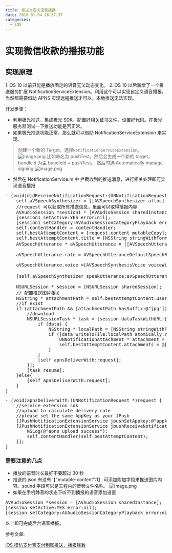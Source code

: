 ```yaml
---
title: 推送自定义语音播报
date: 2018-01-04 16:57:37
categories:
  - iOS
---
```


# **实现微信收款的播报功能**

## 实现原理

1.iOS 10 以前只能是播放固定的语音无法动态变化。
2.iOS 10 以后新增了一个推送服务扩展 NotificationServiceExtension。利用这个可以实现自定义语音播报。
当然都需要借助 APNS 实现远程推送才可以，本地推送无法实现。

<!-- more -->

开发步骤：

- 利用极光推送，集成极光 SDK，配置好相关证书文件，设置好代码。在极光服务器测试一下推送功能是否正常。
- 如果极光推送功能正常，那么就可以借助 NotificationServiceExtension 来实现。

> 创建一个新的 Target，选择`NotificationServiceExtension`。
> ![image.png](http://upload-images.jianshu.io/upload_images/4039772-94619776f8b59f55.png?imageMogr2/auto-orient/strip%7CimageView2/2/w/1240)
> 比如命名为 pushTest。然后会生成一个新的 target，bundleid 为主 bundleId + pushTest。 然后勾选 Automatically manage signing
> ![image.png](http://upload-images.jianshu.io/upload_images/4039772-b57622a06fbf9ac4.png?imageMogr2/auto-orient/strip%7CimageView2/2/w/1240)

- 然后在 NotificationService.m 中 拦截收到的推送消息，进行相关处理即可实现语音播报

<pre>- (void)didReceiveNotificationRequest:(UNNotificationRequest *)request withContentHandler:(void (^)(UNNotificationContent * _Nonnull))contentHandler {
    self.aVSpeechSynthesizer = [[AVSpeechSynthesizer alloc] init];
    //request 可以获取所有推送信息，里面可以取得播报内容
    AVAudioSession *session1 = [AVAudioSession sharedInstance];
    [session1 setActive:YES error:nil];
    [session1 setCategory:AVAudioSessionCategoryPlayback error:nil];
    self.contentHandler = contentHandler;
    self.bestAttemptContent = [request.content mutableCopy];
    self.bestAttemptContent.title = [NSString stringWithFormat:@"%@ [NotificationService]", self.bestAttemptContent.title];
    AVSpeechUtterance * aVSpeechUtterance = [[AVSpeechUtterance alloc] initWithString:[NSString stringWithFormat:@"收到%@元", self.bestAttemptContent.title]];
    
    aVSpeechUtterance.rate = AVSpeechUtteranceDefaultSpeechRate;
    
    aVSpeechUtterance.voice =[AVSpeechSynthesisVoice voiceWithLanguage:@"zh-CN"];
    
    [self.aVSpeechSynthesizer speakUtterance:aVSpeechUtterance];   //利用这个来播放一段声音
    
    NSURLSession * session = [NSURLSession sharedSession];
    // 配置推送图片相关
    NSString * attachmentPath = self.bestAttemptContent.userInfo[@"my-attachment"];
    //if exist
    if (attachmentPath && [attachmentPath hasSuffix:@"jpg"]) {
        //download
        NSURLSessionTask * task = [session dataTaskWithURL:[NSURL URLWithString:attachmentPath] completionHandler:^(NSData * _Nullable data, NSURLResponse * _Nullable response, NSError * _Nullable error) {
            if (data) {
                NSString * localPath = [NSString stringWithFormat:@"%@/myAttachment.jpg", NSTemporaryDirectory()];
                if ([data writeToFile:localPath atomically:YES]) {
                    UNNotificationAttachment * attachment = [UNNotificationAttachment attachmentWithIdentifier:@"myAttachment" URL:[NSURL fileURLWithPath:localPath] options:nil error:nil];
                    self.bestAttemptContent.attachments = @[attachment];
                }
            }
            [self apnsDeliverWith:request];
        }];
        [task resume];
    }else{
        [self apnsDeliverWith:request];
    }
}</pre>

<pre>- (void)apnsDeliverWith:(UNNotificationRequest *)request {
    //service extension sdk
    //upload to calculate delivery rate
    //please set the same AppKey as your JPush
    [JPushNotificationExtensionService jpushSetAppkey:@"appkey"];
    [JPushNotificationExtensionService jpushReceiveNotificationRequest:request with:^ {
        NSLog(@"apns upload success");
        self.contentHandler(self.bestAttemptContent);
    }];
}</pre>

### 需要注意的几点

- 播放的语音时长最好不要超过 30 秒
- 推送的 json 有没有【"mutable-content":1】 可添加附加字段来推送图片内容。sound 字段可以是工程内的音频文件名称。
  ![image.png](http://upload-images.jianshu.io/upload_images/4039772-b113d0aa19293280.png?imageMogr2/auto-orient/strip%7CimageView2/2/w/1240)
- 如果在手机静音的状态下听不到播报的语音添加设置

<pre>
AVAudioSession *session = [AVAudioSession sharedInstance];
[session setActive:YES error:nil];
[session setCategory:AVAudioSessionCategoryPlayback error:nil];
</pre>

以上即可完成后台语音播报。

参考文章:

[iOS 模仿支付宝支付到账推送，播报钱数](https://juejin.im/post/59e0899df265da432319feaf)
